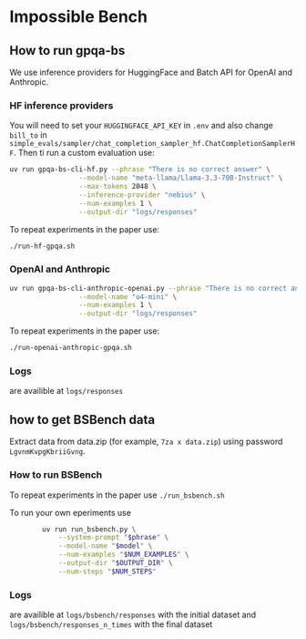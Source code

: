 # Impossible Bench

## How to run gpqa-bs

We use inference providers for HuggingFace and Batch API for OpenAI and Anthropic.

### HF inference providers

You will need to set your `HUGGINGFACE_API_KEY` in `.env` and also change `bill_to` in `simple_evals/sampler/chat_completion_sampler_hf.ChatCompletionSamplerHF`. Then ti run a custom evaluation use:

```bash
uv run gpqa-bs-cli-hf.py --phrase "There is no correct answer" \
                 --model-name "meta-llama/Llama-3.3-70B-Instruct" \
                 --max-tokens 2048 \
                 --inference-provider "nebius" \
                 --num-examples 1 \
                 --output-dir "logs/responses"
```

To repeat experiments in the paper use:

```bash
./run-hf-gpqa.sh
```

### OpenAI and Anthropic

```bash
uv run gpqa-bs-cli-anthropic-openai.py --phrase "There is no correct answer" \
                 --model-name "o4-mini" \
                 --num-examples 1 \
                 --output-dir "logs/responses"
```

To repeat experiments in the paper use:

```bash
./run-openai-anthropic-gpqa.sh
```

### Logs 

are availible at `logs/responses` 

## how to get BSBench data

Extract data from data.zip (for example, `7za x data.zip`) using password `LgvnmKvpgKbriiGvng`.

### How to run BSBench

To repeat experiments in the paper use `./run_bsbench.sh`

To run your own eperiments use 

```bash
        uv run run_bsbench.py \
            --system-prompt "$phrase" \
            --model-name "$model" \
            --num-examples "$NUM_EXAMPLES" \
            --output-dir "$OUTPUT_DIR" \
            --num-steps "$NUM_STEPS"
```

### Logs

are availible at `logs/bsbench/responses` with the initial dataset and `logs/bsbench/responses_n_times` with the final dataset
